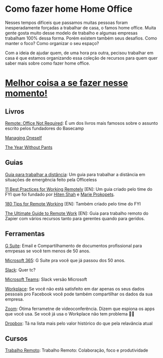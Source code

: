# Como fazer home Home Office
Nesses tempos difíceis que passamos muitas pessoas foram inesperadamente forçadas a trabalhar de casa, o famos home office.
Muita gente gosta muito desse modelo de trabalho e algumas empresas trabalham 100% dessa forma. Porém existem também seus desafios. Como manter o foco? Como organizar o seu espaço?


Com a ideia de ajudar quem, de uma hora pra outra, pecisou trabalhar em casa é que estamos organizando essa coleção de recursos para quem quer saber mais sobre como fazer home office.

# [Melhor coisa a se fazer nesse momento!](https://www.youtube.com/watch?v=80FqzAcfDuc)

## Livros
[Remote: Office Not Required](https://www.amazon.com.br/Remote-Office-Not-Required-English-ebook/dp/B00C0ALZ0W): É um dos livros mais famosos sobre o assunto escrito pelos fundadores do Basecamp

[Managing Oneself](https://www.amazon.com.br/Managing-Oneself-Harvard-Business-Classics-ebook/dp/B00TXS49UW)

[The Year Without Pants](https://www.amazon.com.br/Year-Without-Pants-WordPress-com-English-ebook/dp/B00DVJXI4M)

## Guias
[Guia para trabalhar a distância](https://www.officeless.cc/remotos): Um guia para trabalhar a distância em situações de emergência feito pela Officeless

[11 Best Practices for Working Remotely](https://usefyi.com/remote-work-best-practices) [EN]: Um guia criado pelo time do FYI que foi fundado por [Hiten Shah](https://twitter.com/hnshah) e [Marie Prokopets](https://twitter.com/marieprokopets). 

[180 Tips for Remote Working](https://usefyi.com/remote-work-tips/) [EN]: Também criado pelo time do FYI

[The Ultimate Guide to Remote Work](https://zapier.com/learn/remote-work/) [EN]: Guia para trabalho remoto do Zapier com vários recursos tanto para gerentes quando para geridos.

## Ferramentas
[G Suite](https://gsuite.google.com.br/intl/pt-BR/): Email e Compartilhamento de documentos profissional para emrpesas se você tem menos de 50 anos.

[Microsoft 365](https://www.microsoft.com/pt-br/microsoft-365/business): G Suite pra você que já passou dos 50 anos.

[Slack](https://slack.com/intl/pt-br/): Quer tc?

[Microsoft Teams](https://products.office.com/pt-br/microsoft-teams/group-chat-software): Slack versão Microsoft

[Workplace](https://work.workplace.com/): Se você não está satisfeito em dar apenas os seus dados pessoais pro Facebook você pode também compartilhar os dados da sua empresa.

[Zoom](https://zoom.us/pt-pt/meetings.html): Ótima ferrametne de videoconferência. Dizem que espiona os apps que você usa. Se você já usa o Workplace não tem problema 🤷‍♂️

[Dropbox](https://www.dropbox.com/pt_BR/): Tá na lista mais pelo valor histórico do que pela relavância atual

## Cursos
[Trabalho Remoto](https://www.linkedin.com/learning/paths/trabalho-remoto-colaboracao-foco-e-produtividade): Trabalho Remoto: Colaboração, foco e produtividade
